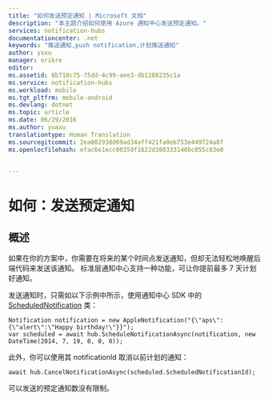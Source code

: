 ```yaml
---
title: "如何发送预定通知 | Microsoft 文档"
description: "本主题介绍如何使用 Azure 通知中心发送预定通知。"
services: notification-hubs
documentationcenter: .net
keywords: "推送通知,push notification,计划推送通知"
author: ysxu
manager: erikre
editor: 
ms.assetid: 6b718c75-75dd-4c99-aee3-db1288235c1a
ms.service: notification-hubs
ms.workload: mobile
ms.tgt_pltfrm: mobile-android
ms.devlang: dotnet
ms.topic: article
ms.date: 06/29/2016
ms.author: yuaxu
translationtype: Human Translation
ms.sourcegitcommit: 2ea002938d69ad34aff421fa0eb753e449724a8f
ms.openlocfilehash: efac6e1ecc00359f1622d380333140bc055c83e0


---
```

# <a name="how-to-send-scheduled-notifications"></a>如何：发送预定通知
## <a name="overview"></a>概述
如果在你的方案中，你需要在将来的某个时间点发送通知，但却无法轻松地唤醒后端代码来发送该通知。 标准层通知中心支持一种功能，可让你提前最多 7 天计划好通知。

发送通知时，只需如以下示例中所示，使用通知中心 SDK 中的 [ScheduledNotification](https://msdn.microsoft.com/library/microsoft.azure.notificationhubs.schedulednotification.aspx) 类：

    Notification notification = new AppleNotification("{\"aps\":{\"alert\":\"Happy birthday!\"}}");
    var scheduled = await hub.ScheduleNotificationAsync(notification, new DateTime(2014, 7, 19, 0, 0, 0));

此外，你可以使用其 notificationId 取消以前计划的通知：

    await hub.CancelNotificationAsync(scheduled.ScheduledNotificationId);

可以发送的预定通知数没有限制。




<!--HONumber=Nov16_HO3-->


